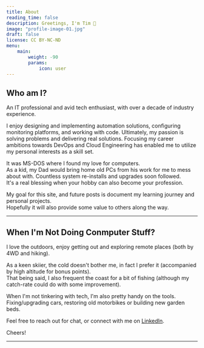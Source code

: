 ```yaml
---
title: About
reading_time: false
description: Greetings, I'm Tim 👋
image: "profile-image-01.jpg"
draft: false
license: CC BY-NC-ND
menu:
    main: 
        weight: -90
        params:
            icon: user
---
```


## Who am I?

An IT professional and avid tech enthusiast, with over a decade of industry experience.  

I enjoy designing and implementing automation solutions, configuring monitoring platforms, and working with code. 
Ultimately, my passion is solving problems and delivering real solutions. 
Focusing my career ambitions towards DevOps and Cloud Engineering has enabled me to utilize my personal interests as a skill set.  

It was MS-DOS where I found my love for computers.  
As a kid, my Dad would bring home old PCs from his work for me to mess about with. 
Countless system re-installs and upgrades soon followed.  
It's a real blessing when your hobby can also become your profession. 

My goal for this site, and future posts is document my learning journey and personal projects.  
Hopefully it will also provide some value to others along the way. 

---

## When I'm Not Doing Conmputer Stuff?

I love the outdoors, enjoy getting out and exploring remote places (both by 4WD and hiking).  

As a keen skiier, the cold doesn't bother me, in fact I prefer it (accompanied by high altitude for bonus points).  
That being said, I also frequent the coast for a bit of fishing (although my catch-rate could do with some improvement).  

When I'm not tinkering with tech, I'm also pretty handy on the tools.  
Fixing/upgrading cars, restoring old motorbikes or building new garden beds.  

Feel free to reach out for chat, or connect with me on [LinkedIn](https://www.linkedin.com/in/tshandnz).  

Cheers!  

---
